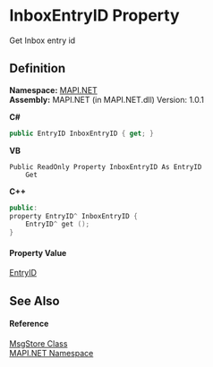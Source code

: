 # InboxEntryID Property


Get Inbox entry id



## Definition
**Namespace:** <a href="N_MAPI_NET.md">MAPI.NET</a>  
**Assembly:** MAPI.NET (in MAPI.NET.dll) Version: 1.0.1

**C#**
``` C#
public EntryID InboxEntryID { get; }
```
**VB**
``` VB
Public ReadOnly Property InboxEntryID As EntryID
	Get
```
**C++**
``` C++
public:
property EntryID^ InboxEntryID {
	EntryID^ get ();
}
```



#### Property Value
<a href="T_MAPI_NET_EntryID.md">EntryID</a>

## See Also


#### Reference
<a href="T_MAPI_NET_MsgStore.md">MsgStore Class</a>  
<a href="N_MAPI_NET.md">MAPI.NET Namespace</a>  
